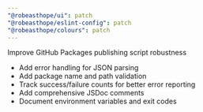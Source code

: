 ```yaml
---
"@robeasthope/ui": patch
"@robeasthope/eslint-config": patch
"@robeasthope/colours": patch
---
```


Improve GitHub Packages publishing script robustness

- Add error handling for JSON parsing
- Add package name and path validation
- Track success/failure counts for better error reporting
- Add comprehensive JSDoc comments
- Document environment variables and exit codes
